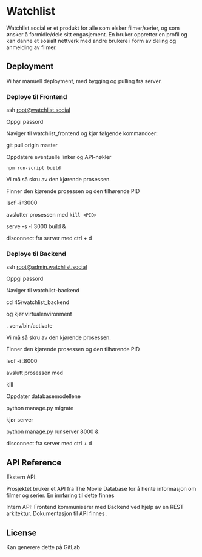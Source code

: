 # Watchlist
Watchlist.social er et produkt for alle som elsker filmer/serier, og som ønsker
å formidle/dele sitt engasjement. En bruker oppretter en profil og kan danne et
sosialt nettverk med andre brukere i form av deling og anmelding av filmer.


## Deployment
Vi har manuell deployment, med bygging og pulling fra server.

### Deploye til Frontend
ssh root@watchlist.social

Oppgi passord

Naviger til watchlist_frontend og kjør følgende kommandoer:

git pull origin master

Oppdatere eventuelle linker og API-nøkler

`npm run-script build`

Vi må så skru av den kjørende prosessen.

Finner den kjørende prosessen og den tilhørende PID

lsof -i :3000

avslutter prosessen med `kill <PID>`

serve -s -l 3000 build &

disconnect fra server med ctrl + d

### Deploye til Backend
ssh root@admin.watchlist.social

Oppgi passord

Naviger til watchlist-backend 

cd 45/watchlist_backend

og kjør virtualenvironment

. venv/bin/activate

Vi må så skru av den kjørende prosessen.

Finner den kjørende prosessen og den tilhørende PID

lsof -i :8000

avslutt prosessen med

kill <PID>

Oppdater databasemodellene

python manage.py migrate

kjør server

python manage.py runserver 8000 &

disconnect fra server med ctrl + d

## API Reference
Ekstern API:

Prosjektet bruker et API fra The Movie Database for å hente informasjon om filmer og serier. En innføring til dette finnes <link>


Intern API:
Frontend kommuniserer med Backend ved hjelp av en REST arkitektur. Dokumentasjon til API finnes <link>. 

## License
Kan generere dette på GitLab